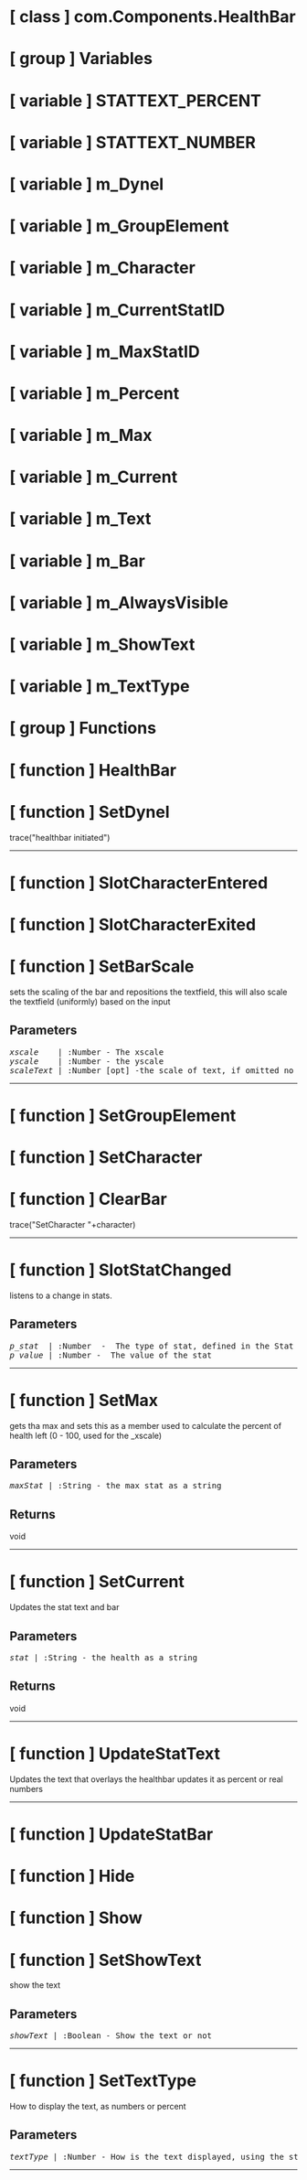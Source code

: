 # [ class ] com.Components.HealthBar

# [ group ] Variables

# [ variable ] STATTEXT_PERCENT

# [ variable ] STATTEXT_NUMBER

# [ variable ] m_Dynel

# [ variable ] m_GroupElement

# [ variable ] m_Character

# [ variable ] m_CurrentStatID

# [ variable ] m_MaxStatID

# [ variable ] m_Percent

# [ variable ] m_Max

# [ variable ] m_Current

# [ variable ] m_Text

# [ variable ] m_Bar

# [ variable ] m_AlwaysVisible

# [ variable ] m_ShowText

# [ variable ] m_TextType

# [ group ] Functions

# [ function ] HealthBar

# [ function ] SetDynel

trace("healthbar initiated")

---

# [ function ] SlotCharacterEntered

# [ function ] SlotCharacterExited

# [ function ] SetBarScale

sets the scaling of the bar and repositions the textfield, this will also scale the textfield (uniformly) based on the input

## Parameters

<pre>
<em>xscale</em>    | :Number - The xscale                                              
<em>yscale</em>    | :Number - the yscale                                              
<em>scaleText</em> | :Number [opt] -the scale of text, if omitted no scaling will occur
</pre>

---

# [ function ] SetGroupElement

# [ function ] SetCharacter

# [ function ] ClearBar

trace("SetCharacter "+character)

---

# [ function ] SlotStatChanged

listens to a change in stats.

## Parameters

<pre>
<em>p_stat</em>  | :Number  -  The type of stat, defined in the Stat  Enum
<em>p_value</em> | :Number -  The value of the stat                       
</pre>

---

# [ function ] SetMax

gets tha max and sets this as a member used to calculate the percent of health left (0 - 100, used for the _xscale)

## Parameters

<pre>
<em>maxStat</em> | :String - the max stat as a string
</pre>

## Returns

void

---

# [ function ] SetCurrent

Updates the stat text and bar

## Parameters

<pre>
<em>stat</em> | :String - the health as a string
</pre>

## Returns

void

---

# [ function ] UpdateStatText

Updates the text that overlays the healthbar updates it as percent or real numbers

---

# [ function ] UpdateStatBar

# [ function ] Hide

# [ function ] Show

# [ function ] SetShowText

show the text

## Parameters

<pre>
<em>showText</em> | :Boolean - Show the text or not
</pre>

---

# [ function ] SetTextType

How to display the text, as numbers or percent

## Parameters

<pre>
<em>textType</em> | :Number - How is the text displayed, using the static HealtBar.STATTEXT_...
</pre>

---

